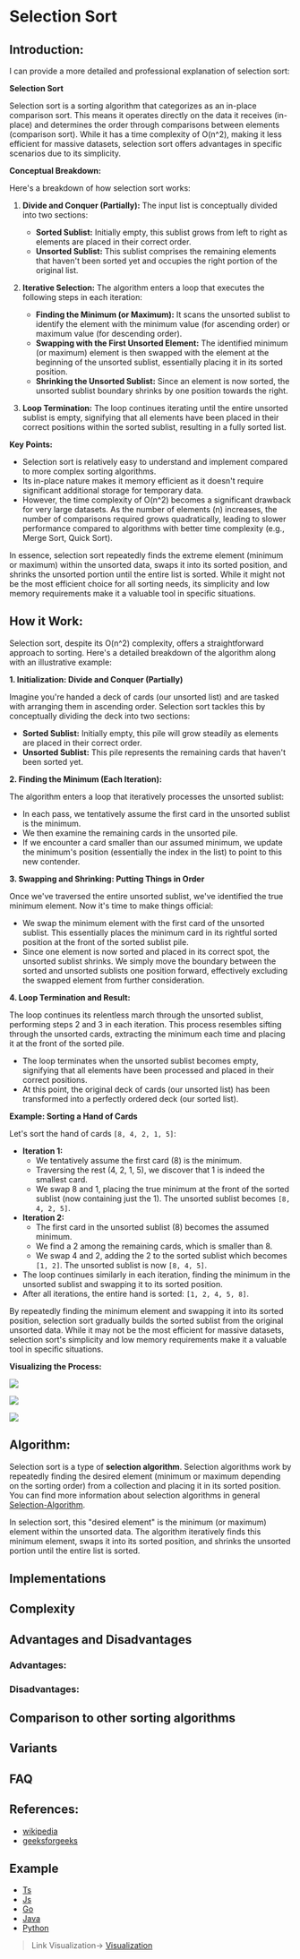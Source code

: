 # Selection Sort

## Introduction:

I can provide a more detailed and professional explanation of selection sort:

**Selection Sort**

Selection sort is a sorting algorithm that categorizes as an in-place comparison sort. This means it operates directly on the data it receives (in-place) and determines the order through comparisons between elements (comparison sort). While it has a time complexity of O(n^2), making it less efficient for massive datasets, selection sort offers advantages in specific scenarios due to its simplicity.

**Conceptual Breakdown:**

Here's a breakdown of how selection sort works:

1. **Divide and Conquer (Partially):** The input list is conceptually divided into two sections:
    * **Sorted Sublist:** Initially empty, this sublist grows from left to right as elements are placed in their correct order.
    * **Unsorted Sublist:** This sublist comprises the remaining elements that haven't been sorted yet and occupies the right portion of the original list.

2. **Iterative Selection:** The algorithm enters a loop that executes the following steps in each iteration:
    * **Finding the Minimum (or Maximum):** It scans the unsorted sublist to identify the element with the minimum value (for ascending order) or maximum value (for descending order).
    * **Swapping with the First Unsorted Element:** The identified minimum (or maximum) element is then swapped with the element at the beginning of the unsorted sublist, essentially placing it in its sorted position.
    * **Shrinking the Unsorted Sublist:** Since an element is now sorted, the unsorted sublist boundary shrinks by one position towards the right.

3. **Loop Termination:** The loop continues iterating until the entire unsorted sublist is empty, signifying that all elements have been placed in their correct positions within the sorted sublist, resulting in a fully sorted list.

**Key Points:**

* Selection sort is relatively easy to understand and implement compared to more complex sorting algorithms.
* Its in-place nature makes it memory efficient as it doesn't require significant additional storage for temporary data.
* However, the time complexity of O(n^2) becomes a significant drawback for very large datasets. As the number of elements (n) increases, the number of comparisons required grows quadratically, leading to slower performance compared to algorithms with better time complexity (e.g., Merge Sort, Quick Sort).

In essence, selection sort repeatedly finds the extreme element (minimum or maximum) within the unsorted data, swaps it into its sorted position, and shrinks the unsorted portion until the entire list is sorted. While it might not be the most efficient choice for all sorting needs, its simplicity and low memory requirements make it a valuable tool in specific situations. 

## How it Work:
Selection sort, despite its O(n^2) complexity, offers a straightforward approach to sorting. Here's a detailed breakdown of the algorithm along with an illustrative example:

**1. Initialization: Divide and Conquer (Partially)**

Imagine you're handed a deck of cards (our unsorted list) and are tasked with arranging them in ascending order. Selection sort tackles this by conceptually dividing the deck into two sections:

* **Sorted Sublist:** Initially empty, this pile will grow steadily as elements are placed in their correct order.
* **Unsorted Sublist:** This pile represents the remaining cards that haven't been sorted yet.

**2. Finding the Minimum (Each Iteration):**

The algorithm enters a loop that iteratively processes the unsorted sublist:

* In each pass, we tentatively assume the first card in the unsorted sublist is the minimum.
* We then examine the remaining cards in the unsorted pile.
* If we encounter a card smaller than our assumed minimum, we update the minimum's position (essentially the index in the list) to point to this new contender.

**3. Swapping and Shrinking: Putting Things in Order**

Once we've traversed the entire unsorted sublist, we've identified the true minimum element. Now it's time to make things official:

* We swap the minimum element with the first card of the unsorted sublist. This essentially places the minimum card in its rightful sorted position at the front of the sorted sublist pile.
* Since one element is now sorted and placed in its correct spot, the unsorted sublist shrinks. We simply move the boundary between the sorted and unsorted sublists one position forward, effectively excluding the swapped element from further consideration.

**4. Loop Termination and Result:**

The loop continues its relentless march through the unsorted sublist, performing steps 2 and 3 in each iteration. This process resembles sifting through the unsorted cards, extracting the minimum each time and placing it at the front of the sorted pile.

* The loop terminates when the unsorted sublist becomes empty, signifying that all elements have been processed and placed in their correct positions.
* At this point, the original deck of cards (our unsorted list) has been transformed into a perfectly ordered deck (our sorted list).

**Example: Sorting a Hand of Cards**

Let's sort the hand of cards `[8, 4, 2, 1, 5]`:

* **Iteration 1:**
    * We tentatively assume the first card (8) is the minimum.
    * Traversing the rest (4, 2, 1, 5), we discover that 1 is indeed the smallest card.
    * We swap 8 and 1, placing the true minimum at the front of the sorted sublist (now containing just the 1). The unsorted sublist becomes `[8, 4, 2, 5]`.
* **Iteration 2:**
    * The first card in the unsorted sublist (8) becomes the assumed minimum.
    * We find a 2 among the remaining cards, which is smaller than 8.
    * We swap 4 and 2,  adding the 2 to the sorted sublist which becomes `[1, 2]`. The unsorted sublist is now `[8, 4, 5]`.
* The loop continues similarly in each iteration, finding the minimum in the unsorted sublist and swapping it to its sorted position.
* After all iterations, the entire hand is sorted: `[1, 2, 4, 5, 8]`.

By repeatedly finding the minimum element and swapping it into its sorted position, selection sort gradually builds the sorted sublist from the original unsorted data. While it may not be the most efficient for massive datasets, selection sort's simplicity and low memory requirements make it a valuable tool in specific situations.

**Visualizing the Process:**

![](https://codepumpkin.com/wp-content/uploads/2017/10/selectionSort.gif)

![](https://codepumpkin.com/wp-content/uploads/2017/10/SelectionSort_Avg_case.gif)

![](https://www.codingconnect.net/wp-content/uploads/2016/09/Selection-Sort.gif)


## Algorithm:

Selection sort is a type of **selection algorithm**. Selection algorithms work by repeatedly finding the desired element (minimum or maximum depending on the sorting order) from a collection and placing it in its sorted position. You can find more information about selection algorithms in general [Selection-Algorithm](https://github.com/m-mdy-m/algorithms-data-structures/tree/main/6.5-Selection-Algorithm).

In selection sort, this "desired element" is the minimum (or maximum) element within the unsorted data. The algorithm iteratively finds this minimum element, swaps it into its sorted position, and shrinks the unsorted portion until the entire list is sorted. 

## Implementations

## Complexity

## Advantages and Disadvantages

### Advantages:

### Disadvantages:


## Comparison to other sorting algorithms

## Variants

## FAQ

## References:

- [wikipedia](https://en.wikipedia.org/wiki/Selection_sort)
- [geeksforgeeks](https://www.geeksforgeeks.org/selection-sort/)

## Example
- [Ts](https://github.com/m-mdy-m/algorithms-data-structures/blob/main/6.Basic-Sorting/Selection/Example/Selection.ts)
- [Js](https://github.com/m-mdy-m/algorithms-data-structures/blob/main/6.Basic-Sorting/Selection/Example/Selection.js)
- [Go](https://github.com/m-mdy-m/algorithms-data-structures/blob/main/6.Basic-Sorting/Selection/Example/Selection.go)
- [Java](https://github.com/m-mdy-m/algorithms-data-structures/blob/main/6.Basic-Sorting/Selection/Example/Selection.java)
- [Python](https://github.com/m-mdy-m/algorithms-data-structures/blob/main/6.Basic-Sorting/Selection/Example/Selection.py)

> Link Visualization->  [Visualization](https://algorithmic-solutions.github.io/Selection-Algorithm/)
